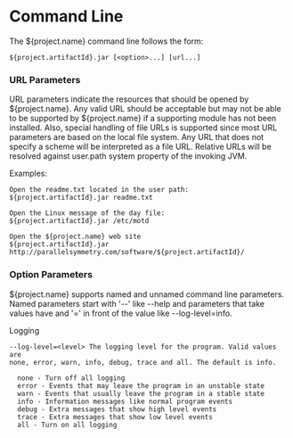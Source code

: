 # Command Line
The ${project.name} command line follows the form:

    ${project.artifactId}.jar [<option>...] [url...]

### URL Parameters
URL parameters indicate the resources that should be opened by ${project.name}.
Any valid URL should be acceptable but may not be able to be supported by 
${project.name} if a supporting module has not been installed. Also, special 
handling of file URLs is supported since most URL parameters are based on the 
local file system. Any URL that does not specify a scheme will be interpreted
as a file URL. Relative URLs will be resolved against user.path system property
of the invoking JVM.

Examples:

    Open the readme.txt located in the user path:
    ${project.artifactId}.jar readme.txt
    
    Open the Linux message of the day file:
    ${project.artifactId}.jar /etc/motd
    
    Open the ${project.name} web site
    ${project.artifactId}.jar http://parallelsymmetry.com/software/${project.artifactId}/

### Option Parameters
${project.name} supports named and unnamed command line parameters. Named
parameters start with '--' like --help and parameters that take values have
and '=' in front of the value like --log-level=info.

Logging

    --log-level=<level> The logging level for the program. Valid values are
    none, error, warn, info, debug, trace and all. The default is info.
      
      none - Turn off all logging
      error - Events that may leave the program in an unstable state
      warn - Events that usually leave the program in a stable state
      info - Information messages like normal program events
      debug - Extra messages that show high level events
      trace - Extra messages that show low level events
      all - Turn on all logging

